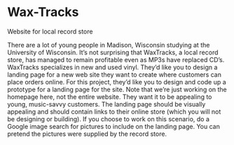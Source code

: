 Wax-Tracks
==========

Website for local record store 

There are a lot of young people in Madison, Wisconsin studying at the University of Wisconsin. It’s not 
surprising that WaxTracks, a local record store, has managed to remain profitable even as MP3s have replaced CD’s. 
WaxTracks specializes in new and used vinyl. They’d like you to design a landing page for a new web site they want 
to create where customers can place orders online. For this project, they’d like you to design and code up a prototype 
for a landing page for the site. Note that we’re just working on the homepage here, not the entire website. They want 
it to be appealing to young, music-savvy customers. The landing page should be visually appealing and should contain 
links to their online store (which you will not be designing or building). If you choose to work on this scenario, 
do a Google image search for pictures to include on the landing page. You can pretend the pictures were supplied by 
the record store.
